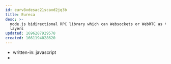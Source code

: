```yaml
---
id: eurv8vdesac21scaxd2jq3b
title: Eureca
desc: >-
  node.js bidirectional RPC library which can Websockets or WebRTC as transport
  layers
updated: 1696287929578
created: 1661194028620
---
```



- written-in: javascript
- 
